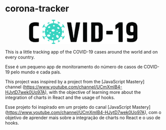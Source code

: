 # corona-tracker

<p align="center">
  <img src="./src/images/image.png" width="350" alt="COVID-19" title="COVID-19">
</p>

This is a little tracking app of the COVID-19 cases around the world and on every country.

Esse é um pequeno app de monitoramento do número de casos de COVID-19 pelo mundo e cada país.

This project was inspired by a project from the [JavaScript Mastery] channel (https://www.youtube.com/channel/UCmXmlB4-HJytD7wek0Uo97A), with the objective of learning more about the integration of charts in React and the usage of hooks.

Esse projeto foi inspirado em um projeto do canal [JavaScript Mastery] (https://www.youtube.com/channel/UCmXmlB4-HJytD7wek0Uo97A), com o objetivo de aprender mais sobre a integração de charts no React e o uso de hooks.